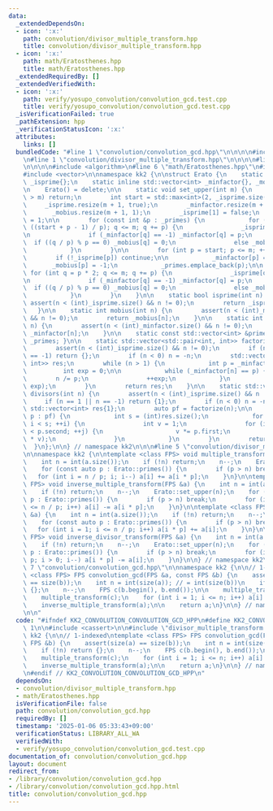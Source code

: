 ```yaml
---
data:
  _extendedDependsOn:
  - icon: ':x:'
    path: convolution/divisor_multiple_transform.hpp
    title: convolution/divisor_multiple_transform.hpp
  - icon: ':x:'
    path: math/Eratosthenes.hpp
    title: math/Eratosthenes.hpp
  _extendedRequiredBy: []
  _extendedVerifiedWith:
  - icon: ':x:'
    path: verify/yosupo_convolution/convolution_gcd.test.cpp
    title: verify/yosupo_convolution/convolution_gcd.test.cpp
  _isVerificationFailed: true
  _pathExtension: hpp
  _verificationStatusIcon: ':x:'
  attributes:
    links: []
  bundledCode: "#line 1 \"convolution/convolution_gcd.hpp\"\n\n\n\n#include <cassert>\n\
    \n#line 1 \"convolution/divisor_multiple_transform.hpp\"\n\n\n\n#line 1 \"math/Eratosthenes.hpp\"\
    \n\n\n\n#include <algorithm>\n#line 6 \"math/Eratosthenes.hpp\"\n#include <utility>\n\
    #include <vector>\n\nnamespace kk2 {\n\nstruct Erato {\n    static inline std::vector<bool>\
    \ _isprime{};\n    static inline std::vector<int> _minfactor{}, _mobius{}, _primes{};\n\
    \n    Erato() = delete;\n\n    static void set_upper(int m) {\n        if ((int)_isprime.size()\
    \ > m) return;\n        int start = std::max<int>(2, _isprime.size());\n\n   \
    \     _isprime.resize(m + 1, true);\n        _minfactor.resize(m + 1, -1);\n \
    \       _mobius.resize(m + 1, 1);\n        _isprime[1] = false;\n        _minfactor[1]\
    \ = 1;\n\n        for (const int &p : _primes) {\n            for (int q = p *\
    \ ((start + p - 1) / p); q <= m; q += p) {\n                _isprime[q] = false;\n\
    \n                if (_minfactor[q] == -1) _minfactor[q] = p;\n              \
    \  if ((q / p) % p == 0) _mobius[q] = 0;\n                else _mobius[q] = -_mobius[q];\n\
    \            }\n        }\n\n        for (int p = start; p <= m; ++p) {\n    \
    \        if (!_isprime[p]) continue;\n\n            _minfactor[p] = p;\n     \
    \       _mobius[p] = -1;\n            _primes.emplace_back(p);\n\n           \
    \ for (int q = p * 2; q <= m; q += p) {\n                _isprime[q] = false;\n\
    \n                if (_minfactor[q] == -1) _minfactor[q] = p;\n              \
    \  if ((q / p) % p == 0) _mobius[q] = 0;\n                else _mobius[q] = -_mobius[q];\n\
    \            }\n        }\n    }\n\n    static bool isprime(int n) {\n       \
    \ assert(n < (int)_isprime.size() && n != 0);\n        return _isprime[n];\n \
    \   }\n\n    static int mobius(int n) {\n        assert(n < (int)_mobius.size()\
    \ && n != 0);\n        return _mobius[n];\n    }\n\n    static int minfactor(int\
    \ n) {\n        assert(n < (int)_minfactor.size() && n != 0);\n        return\
    \ _minfactor[n];\n    }\n\n    static const std::vector<int> &primes() { return\
    \ _primes; }\n\n    static std::vector<std::pair<int, int>> factorize(int n) {\n\
    \        assert(n < (int)_isprime.size() && n != 0);\n        if (n == 1 || n\
    \ == -1) return {};\n        if (n < 0) n = -n;\n        std::vector<std::pair<int,\
    \ int>> res;\n        while (n > 1) {\n            int p = _minfactor[n];\n  \
    \          int exp = 0;\n\n            while (_minfactor[n] == p) {\n        \
    \        n /= p;\n                ++exp;\n            }\n            res.emplace_back(p,\
    \ exp);\n        }\n        return res;\n    }\n\n    static std::vector<int>\
    \ divisors(int n) {\n        assert(n < (int)_isprime.size() && n != 0);\n   \
    \     if (n == 1 || n == -1) return {1};\n        if (n < 0) n = -n;\n       \
    \ std::vector<int> res{1};\n        auto pf = factorize(n);\n\n        for (auto\
    \ p : pf) {\n            int s = (int)res.size();\n            for (int i = 0;\
    \ i < s; ++i) {\n                int v = 1;\n                for (int j = 0; j\
    \ < p.second; ++j) {\n                    v *= p.first;\n                    res.push_back(res[i]\
    \ * v);\n                }\n            }\n        }\n        return res;\n  \
    \  }\n};\n\n} // namespace kk2\n\n\n#line 5 \"convolution/divisor_multiple_transform.hpp\"\
    \n\nnamespace kk2 {\n\ntemplate <class FPS> void multiple_transform(FPS &a) {\n\
    \    int n = int(a.size());\n    if (!n) return;\n    n--;\n    Erato::set_upper(n);\n\
    \    for (const auto p : Erato::primes()) {\n        if (p > n) break;\n     \
    \   for (int i = n / p; i; i--) a[i] += a[i * p];\n    }\n}\n\ntemplate <class\
    \ FPS> void inverse_multiple_transform(FPS &a) {\n    int n = int(a.size());\n\
    \    if (!n) return;\n    n--;\n    Erato::set_upper(n);\n    for (const auto\
    \ p : Erato::primes()) {\n        if (p > n) break;\n        for (int i = 1; i\
    \ <= n / p; i++) a[i] -= a[i * p];\n    }\n}\n\ntemplate <class FPS> void divisor_transform(FPS\
    \ &a) {\n    int n = int(a.size());\n    if (!n) return;\n    n--;\n    Erato::set_upper(n);\n\
    \    for (const auto p : Erato::primes()) {\n        if (p > n) break;\n     \
    \   for (int i = 1; i <= n / p; i++) a[i * p] += a[i];\n    }\n}\n\ntemplate <class\
    \ FPS> void inverse_divisor_transform(FPS &a) {\n    int n = int(a.size());\n\
    \    if (!n) return;\n    n--;\n    Erato::set_upper(n);\n    for (const auto\
    \ p : Erato::primes()) {\n        if (p > n) break;\n        for (int i = n /\
    \ p; i > 0; i--) a[i * p] -= a[i];\n    }\n}\n\n} // namespace kk2\n\n\n#line\
    \ 7 \"convolution/convolution_gcd.hpp\"\n\nnamespace kk2 {\n\n// 1-indexed\ntemplate\
    \ <class FPS> FPS convolution_gcd(FPS &a, const FPS &b) {\n    assert(size(a)\
    \ == size(b));\n    int n = int(size(a)); // = int(size(b))\n    if (!n) return\
    \ {};\n    n--;\n    FPS c(b.begin(), b.end());\n\n    multiple_transform(a);\n\
    \    multiple_transform(c);\n    for (int i = 1; i <= n; i++) a[i] *= c[i];\n\
    \    inverse_multiple_transform(a);\n\n    return a;\n}\n\n} // namespace kk2\n\
    \n\n"
  code: "#ifndef KK2_CONVOLUTION_CONVOLUTION_GCD_HPP\n#define KK2_CONVOLUTION_CONVOLUTION_GCD_HPP\
    \ 1\n\n#include <cassert>\n\n#include \"divisor_multiple_transform.hpp\"\n\nnamespace\
    \ kk2 {\n\n// 1-indexed\ntemplate <class FPS> FPS convolution_gcd(FPS &a, const\
    \ FPS &b) {\n    assert(size(a) == size(b));\n    int n = int(size(a)); // = int(size(b))\n\
    \    if (!n) return {};\n    n--;\n    FPS c(b.begin(), b.end());\n\n    multiple_transform(a);\n\
    \    multiple_transform(c);\n    for (int i = 1; i <= n; i++) a[i] *= c[i];\n\
    \    inverse_multiple_transform(a);\n\n    return a;\n}\n\n} // namespace kk2\n\
    \n#endif // KK2_CONVOLUTION_CONVOLUTION_GCD_HPP\n"
  dependsOn:
  - convolution/divisor_multiple_transform.hpp
  - math/Eratosthenes.hpp
  isVerificationFile: false
  path: convolution/convolution_gcd.hpp
  requiredBy: []
  timestamp: '2025-01-06 05:33:43+09:00'
  verificationStatus: LIBRARY_ALL_WA
  verifiedWith:
  - verify/yosupo_convolution/convolution_gcd.test.cpp
documentation_of: convolution/convolution_gcd.hpp
layout: document
redirect_from:
- /library/convolution/convolution_gcd.hpp
- /library/convolution/convolution_gcd.hpp.html
title: convolution/convolution_gcd.hpp
---
```

